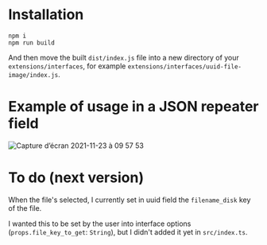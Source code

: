 # Installation

```
npm i
npm run build
```

And then move the built `dist/index.js` file into a new directory of your `extensions/interfaces`, for example `extensions/interfaces/uuid-file-image/index.js`.



# Example of usage in a JSON repeater field

![Capture d’écran 2021-11-23 à 09 57 53](https://user-images.githubusercontent.com/17531455/142995390-b8484d50-d461-4e2a-a8a2-4ba7d7067c5d.png)


# To do (next version)

When the file's selected, I currently set in uuid field the `filename_disk` key of the file. 

I wanted this to be set by the user into interface options (`props.file_key_to_get`: `String`), but I didn't added it yet in `src/index.ts`.
